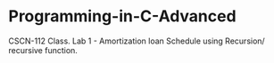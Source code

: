 # Programming-in-C-Advanced
CSCN-112 Class.
Lab 1 - Amortization loan Schedule using Recursion/ recursive function.  

